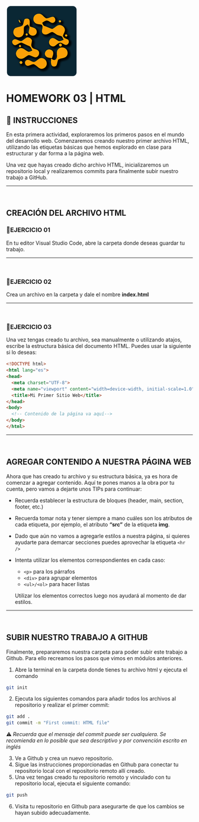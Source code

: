 ![HenryLogo](../assets/logoBannerCradel.png)

# **HOMEWORK 03 | HTML**

## **📌 INSTRUCCIONES**
En esta primera actividad, exploraremos los primeros pasos en el mundo del desarrollo web. Comenzaremos creando nuestro primer archivo HTML, utilizando las etiquetas básicas que hemos explorado en clase para estructurar y dar forma a la página web.

Una vez que hayas creado dicho archivo HTML, inicializaremos un repositorio local y realizaremos commits para finalmente subir nuestro trabajo a GitHub.

---

</br >

## **CREACIÓN DEL ARCHIVO HTML**
### **📍EJERCICIO 01**

En tu editor Visual Studio Code, abre la carpeta donde deseas guardar tu trabajo.

---

</br >

### **📍EJERCICIO 02**

Crea un archivo en la carpeta y dale el nombre **index.html**

---

</br >

### **📍EJERCICIO 03**

Una vez tengas creado tu archivo, sea manualmente o utilizando atajos, escribe la estructura básica del documento HTML. Puedes usar la siguiente si lo deseas:

```html
<!DOCTYPE html>
<html lang="es">
<head>
  <meta charset="UTF-8">
  <meta name="viewport" content="width=device-width, initial-scale=1.0">
  <title>Mi Primer Sitio Web</title>
</head>
<body>
  <!-- Contenido de la página va aquí-->
</body>
</html>

```

---

</br >

## **AGREGAR CONTENIDO A NUESTRA PÁGINA WEB**
Ahora que has creado tu archivo y su estructura básica, ya es hora de comenzar a agregar contenido. 
Aquí te pones manos a la obra por tu cuenta, pero vamos a dejarte unos TIPs para continuar:

+ Recuerda establecer la estructura de bloques (header, main, section, footer, etc.)
+ Recuerda tomar nota y tener siempre a mano cuáles son los atributos de cada etiqueta, por ejemplo, el atributo **“src”** de la etiqueta **img**.
+ Dado que aún no vamos a agregarle estilos a nuestra página, si quieres ayudarte para demarcar secciones puedes aprovechar la etiqueta `<hr />`
+ Intenta utilizar los elementos correspondientes en cada caso:

  - `<p>` para los párrafos
  - `<div>` para agrupar elementos
  - `<ul>/<ol>` para hacer listas

  Utilizar los elementos correctos luego nos ayudará al momento de dar estilos.

---

</br >

## **SUBIR NUESTRO TRABAJO A GITHUB**
Finalmente, prepararemos nuestra carpeta para poder subir este trabajo a Github. Para ello recreamos los pasos que vimos en módulos anteriores.

1. Abre la terminal en la carpeta donde tienes tu archivo html y ejecuta el comando

```bash
git init
```

2. Ejecuta los siguientes comandos para añadir todos los archivos al repositorio y realizar el primer commit:

```bash
git add .
git commit -m "First commit: HTML file"
```
⚠️ *Recuerda que el mensaje del commit puede ser cualquiera. Se recomienda en lo posible que sea descriptivo y por convención escrito en inglés*

3. Ve a Github y crea un nuevo repositorio.
4. Sigue las instrucciones proporcionadas en Github para conectar tu repositorio local con el repositorio remoto allí creado.
5. Una vez tengas creado tu repositorio remoto y vinculado con tu repositorio local, ejecuta el siguiente comando:

```bash
git push
```
6. Visita tu repositorio en Github para asegurarte de que los cambios se hayan subido adecuadamente.